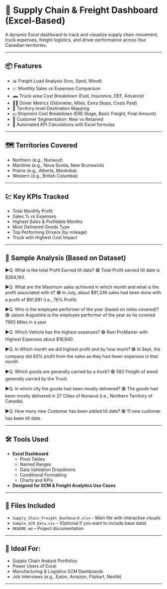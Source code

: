 # 🚚 Supply Chain & Freight Dashboard (Excel-Based)

A dynamic Excel dashboard to track and visualize supply chain movement, truck expenses, freight logistics, and driver performance across four Canadian territories.

---

## 📦 Features

- 📊 Freight Load Analysis (Iron, Sand, Wood)
- 📈 Monthly Sales vs Expenses Comparison
- 🛻 Truck-wise Cost Breakdown (Fuel, Insurance, DEF, Advance)
- 👨‍✈️ Driver Metrics (Odometer, Miles, Extra Stops, Costs Paid)
- 📍 Territory-level Destination Mapping
- 💵 Shipment Cost Breakdown (ERE Stage, Basic Freight, Final Amount)
- 👥 Customer Segmentation: New vs Retained
- 🧮 Automated KPI Calculations with Excel formulas

---

## 🗺️ Territories Covered

- Northern (e.g., Nunavut)
- Maritime (e.g., Nova Scotia, New Brunswick)
- Prairie (e.g., Alberta, Manitoba)
- Western (e.g., British Columbia)

---

## 💹 Key KPIs Tracked

- Total Monthly Profit
- Sales % vs Expenses
- Highest Sales & Profitable Months
- Most Delivered Goods Type
- Top Performing Drivers (by mileage)
- Truck with Highest Cost Impact

---

## 🧠 Sample Analysis (Based on Dataset)

▶️Q. What is the total Profit Earned till date?
🟢 Total Profit earned till date is $264,193.

▶️Q. What are the Maximum sales achieved in which month and what is the profit associated with it?
🟢 In July, about $81,336 sales had been done with a profit of $61,991 (i.e., 76% Profit)

▶️Q. Who is the employee performer of the year (based on miles covered)?
🟢 Jaison Augustine is the employee performer of the year as he covered 7965 Miles in a year

▶️Q. Which Vehicle has the highest expenses?
🟢 Ram ProMaster with Highest Expenses about $16,640.

▶️Q. In Which month we did highest profit and by how much?
🟢 In Sept, the company did 83% profit from the sales as they had fewer expenses in that month

▶️Q. Which goods are generally carried by a truck?
🟢 582 Freight of wood generally carried by the Truck.

▶️Q. In which city the goods had been mostly delivered?
🟢 The goods had been mostly delivered in 27 Cities of Nunavut (i.e., Northern Territory of Canada).

▶️Q. How many new Customer has been added till date?
🟢 11 new customer has been till date.

---

## 🛠️ Tools Used

- **Excel Dashboard**
  - Pivot Tables
  - Named Ranges
  - Data Validation Dropdowns
  - Conditional Formatting
  - Charts and KPIs
- **Designed for SCM & Freight Analytics Use Cases**

---

## 📁 Files Included

- `Supply_Chain_Freight_Dashboard.xlsx` – Main file with interactive visuals
- `Sample_SCM_Data.csv` – (Optional if you want to include base data)
- `README.md` – Project documentation

---

## 📌 Ideal For:

- Supply Chain Analyst Portfolios
- Power Users of Excel
- Manufacturing & Logistics SCM Dashboards
- Job Interviews (e.g., Eaton, Amazon, Flipkart, Nestlé)

---




